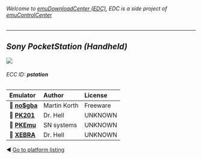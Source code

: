 ###### Welcome to [emuDownloadCenter (EDC)](https://github.com/PhoenixInteractiveNL/emuDownloadCenter/wiki/), EDC is a side project of [emuControlCenter](https://github.com/PhoenixInteractiveNL/emuControlCenter/wiki/)
***
## _Sony PocketStation (Handheld)_
![](https://raw.githubusercontent.com/wiki/PhoenixInteractiveNL/emuDownloadCenter/images_platform/ecc_pstation_teaser.png)
###### ECC ID: **pstation**

| Emulator   | Author      | License     |
|:-----------|:------------|:------------|
| :file_folder: [**no$gba**](https://github.com/PhoenixInteractiveNL/emuDownloadCenter/wiki/Emulator-nogba#menu) | Martin Korth | Freeware |
| :file_folder: [**PK201**](https://github.com/PhoenixInteractiveNL/emuDownloadCenter/wiki/Emulator-pk201#menu) | Dr. Hell | UNKNOWN |
| :file_folder: [**PKEmu**](https://github.com/PhoenixInteractiveNL/emuDownloadCenter/wiki/Emulator-pkemu#menu) | SN systems | UNKNOWN |
| :file_folder: [**XEBRA**](https://github.com/PhoenixInteractiveNL/emuDownloadCenter/wiki/Emulator-xebra#menu) | Dr. Hell | UNKNOWN |

:arrow_backward: [Go to platform listing](https://github.com/PhoenixInteractiveNL/emuDownloadCenter/wiki/EDC-Platform-List)
